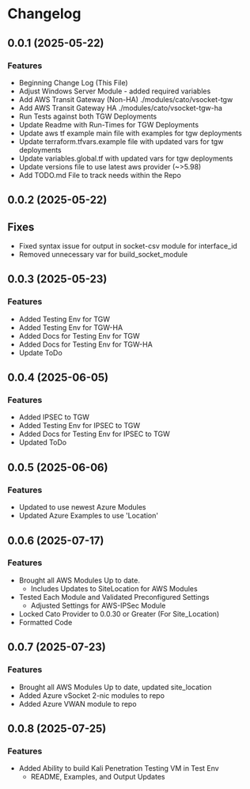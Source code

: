 # Changelog

## 0.0.1 (2025-05-22)

### Features
 - Beginning Change Log (This File)
 - Adjust Windows Server Module - added required variables 
 - Add AWS Transit Gateway (Non-HA) ./modules/cato/vsocket-tgw
 - Add AWS Transit Gateway HA ./modules/cato/vsocket-tgw-ha
 - Run Tests against both TGW Deployments 
 - Update Readme with Run-Times for TGW Deployments 
 - Update aws tf example main file with examples for tgw deployments 
 - Update terraform.tfvars.example file with updated vars for tgw deployments
 - Update variables.global.tf with updated vars for tgw deployments 
 - Update versions file to use latest aws provider (~>5.98)
 - Add TODO.md File to track needs within the Repo

## 0.0.2 (2025-05-22)

## Fixes
 - Fixed syntax issue for output in socket-csv module for interface_id
 - Removed unnecessary var for build_socket_module

## 0.0.3 (2025-05-23)

### Features
 - Added Testing Env for TGW 
 - Added Testing Env for TGW-HA
 - Added Docs for Testing Env for TGW
 - Added Docs for Testing Env for TGW-HA
 - Update ToDo

## 0.0.4 (2025-06-05)

### Features
 - Added IPSEC to TGW 
 - Added Testing Env for IPSEC to TGW 
 - Added Docs for Testing Env for IPSEC to TGW
 - Updated ToDo

## 0.0.5 (2025-06-06)

### Features
 - Updated to use newest Azure Modules 
 - Updated Azure Examples to use 'Location' 

## 0.0.6 (2025-07-17)

### Features 
 - Brought all AWS Modules Up to date.  
    - Includes Updates to SiteLocation for AWS Modules 
 - Tested Each Module and Validated Preconfigured Settings 
    - Adjusted Settings for AWS-IPSec Module 
 - Locked Cato Provider to 0.0.30 or Greater (For Site_Location) 
 - Formatted Code

## 0.0.7 (2025-07-23)

### Features 
 - Brought all AWS Modules Up to date, updated site_location
 - Added Azure vSocket 2-nic modules to repo
 - Added Azure VWAN module to repo

## 0.0.8 (2025-07-25)

### Features
 - Added Ability to build Kali Penetration Testing VM in Test Env
   - README, Examples, and Output Updates